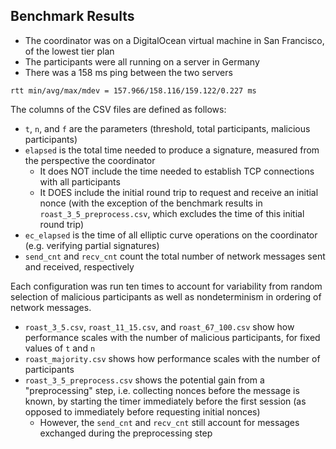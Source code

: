 ## Benchmark Results

- The coordinator was on a DigitalOcean virtual machine in San Francisco, of the lowest tier plan
- The participants were all running on a server in Germany
- There was a 158 ms ping between the two servers

```
rtt min/avg/max/mdev = 157.966/158.116/159.122/0.227 ms
```

The columns of the CSV files are defined as follows:

* `t`, `n`, and `f` are the parameters (threshold, total participants, malicious participants)
* `elapsed` is the total time needed to produce a signature, measured from the perspective the coordinator
	* It does NOT include the time needed to establish TCP connections with all participants
	* It DOES include the initial round trip to request and receive an initial nonce (with the exception of the benchmark results in `roast_3_5_preprocess.csv`, which excludes the time of this initial round trip)
* `ec_elapsed` is the time of all elliptic curve operations on the coordinator (e.g. verifying partial signatures)
* `send_cnt` and `recv_cnt` count the total number of network messages sent and received, respectively

Each configuration was run ten times to account for variability from random selection of malicious participants as well as nondeterminism in ordering of network messages.

* `roast_3_5.csv`, `roast_11_15.csv`, and `roast_67_100.csv` show how performance scales with the number of malicious participants, for fixed values of `t` and `n`
* `roast_majority.csv` shows how performance scales with the number of participants
* `roast_3_5_preprocess.csv` shows the potential gain from a "preprocessing" step, i.e. collecting nonces before the message is known, by starting the timer immediately before the first session (as opposed to immediately before requesting initial nonces)
	* However, the `send_cnt` and `recv_cnt` still account for messages exchanged during the preprocessing step
